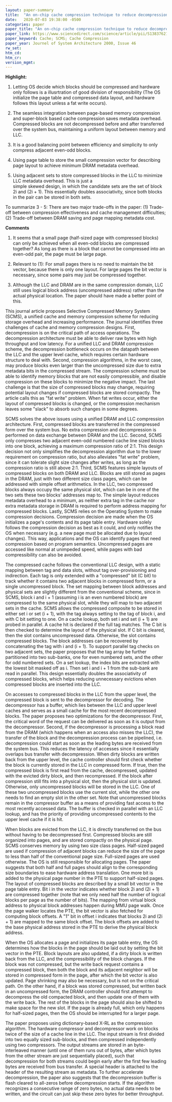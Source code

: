 ```yaml
---
layout: paper-summary
title:  "An on-chip cache compression technique to reduce decompression overhead and design complexity"
date:   2020-07-03 19:38:00 -0500
categories: paper
paper_title: "An on-chip cache compression technique to reduce decompression overhead and design complexity"
paper_link: https://www.sciencedirect.com/science/article/pii/S1383762100000308
paper_keyword: Cache; SCMS; Cache Compression
paper_year: Journel of System Architecture 2000, Issue 46
rw_set:
htm_cd:
htm_cr:
version_mgmt:
---
```


**Highlight:**

1. Letting OS decide which blocks should be compressed and hardware only follows is a illusrtration of good division of 
   responsibility (The OS initialize the page table and compressed data layout, and hardware follows this layout unless
   a fat write occurs).

2. The seamless integration between page-based memory compression and super-block based cache compression saves metadata
   overhead. Compressed blocks are not decompressed before and after transferred over the system bus, maintaining a 
   uniform layout between memory and LLC.
   
3. It is a good balancing point between efficiency and simplicity to only compress adjacent even-odd blocks.

4. Using page table to store the small compression vector for describing page layout to achieve minimum DRAM metadata 
   overhead.

5. Using adjacent sets to store compressed blocks in the LLC to minimize LLC metadata overhead. This is just a  
   simple skewed design, in which the candidate sets are the set of block 2i and (2i + 1).
   This essentially doubles associativity, since both blocks in the pair can be stored in both sets.

To summarize 3 - 5: There are two major trade-offs in the paper: (1) Trade-off between compression effectiveness and 
cache management difficulties; (2) Trade-off between DRAM saving and page mapping metadata cost.

**Comments**

1. It seems that a small page (half-sized page with compressed blocks) can only be achieved when all even-odd 
   blocks are compressed together? As long as there is a block that cannot be compressed into an even-odd pair,
   the page must be large page.

2. Relevant to (1): For small pages there is no need to maintain the bit vector, because there is only one layout.
   For large pages the bit vector is necessary, since some pairs may just be compressed together.

3. Although the LLC and DRAM are in the same compression domain, LLC still uses logical block address 
   (uncompressed address) rather than the actual physical location. The paper should have made a better point of this.

This journal article proposes Selective Compressed Memory System (SCMS), a unified cache and memory compression scheme
for reducing storage overhead and increasing performance.
The journal identifies three challenges of cache and memory compression designs. First, decompression is on the critical
path of access operations. The decompression architecture must be able to deliver raw bytes with high throughput and low
latency. For a unified LLC and DRAM compression scheme, the decompression bottleneck occurs on the datapath between the
LLC and the upper level cache, which requires certain hardware structure to deal with.
Second, compression algorithms, in the worst case, may produce blocks even larger than the uncompressed size due to extra
metadata bits in the compressed stream. The compression scheme must be able to identify memory blocks that are not easily
compressible, and disable compression on these blocks to minimize the negative impact. 
The last challenge is that the size of compressed blocks may change, requiring potential layout changes if compressed blocks
are stored compactly. The article calls this as "fat write" problem. When fat writes occur, either the layout of compressed 
blocks is changed, or the compression mechanism leaves some "slack" to absorb such changes in some degrees.

SCMS solves the above issues using a unified DRAM and LLC compression architecture. First, compressed blocks are transferred
in the compressed form over the system bus. No extra compression and decompression is performed on data exchange between
DRAM and the LLC. Second, SCMS only compresses two adjacent even-odd numbered cache line sized blocks into one block,
achieving a maximum compression ratio of 2:1. This design decision not only simplifies the decompression algorithm due
to the lower requirement on compression ratio, but also alleviates "fat write" problem, since it can tolerate slight
size changes after writes, as long as the compression ratio is still above 2:1. Third, SCMS features simple layouts of 
compressed blocks on both DRAM and LLC. Blocks are still stored as pages in the DRAM, just with two different size class
pages, which can be addressed with simple offset arithmetics. In the LLC, two compressed blocks always occupy the same 
physical slot, which can be in one of the two sets these two blocks' addresses map to. The simple layout reduces metadata
overhead to a minimum, as neither extra tag in the cache nor extra metadata storage in DRAM is required to perform
address mapping for compressed blocks. 
Lastly, SCMS relies on the Operating System to make compression decisions. Compression decision are made when the 
OS initializes a page's contents and its page table entry. Hardware solely follows the compression decision as best
as it could, and only notifies the OS when necessary (e.g. a new page must be allocated due to layout changes).
This way, applications and the OS can identify pages that need compression based on program semantics. Uncompressed 
pages are accessed like normal at unimpeded speed, while pages with bad compressibility can also be avoided.

The compressed cache follows the conventional LLC design, with a static mapping between tag and data slots, without
tag over-provisioning and indirection. Each tag is only extended with a "compressed" bit (C bit) to track whether it
contains two adjacent blocks in compressed form, or a single uncompressed block. 
The set mapping between block addresses and physical sets are slightly different from the conventional scheme, since
in SCMS, block i and i + 1 (assuming i is an even numbered block) are compressed to the same physical slot, while they 
will map to two adjacent sets in the cache. 
SCMS allows the compressed composite to be stored in either set i or set (i + 1), with the tag always setting to the 
tag of block i, and with C bit setting to one. 
On a cache lookup, both set i and set (i + 1) are probed in parallel. A cache hit is declared if the full tag matches. 
The C bit is then checked to determine the layout of the physical slot. If C bit is cleared, then the slot contains 
uncompressed data. Otherwise, the slot contains compressed blocks. The block addresses can be recovered by concatenating
the tag with i and (i + 1). To support parallel tag checks on two adjacent sets, the paper proposes that the tag array be
further partitioned into two sub-banks, one for even numbered sets, and the other for odd numbered sets.
On a set lookup, the index bits are extracted with the lowest bit masked off as i. Then set i and i + 1 from the sub-bank
are read in parallel. This design essentially doubles the associativity of compressed blocks, which helps reducing 
unnecessary evictions when compressed blocks are inserted into the LLC.

On accesses to compressed blocks in the LLC from the upper level, the compressed block is sent to the decompressor 
for decoding. The decompressor has a buffer, which lies between the LLC and upper level caches and serves as a small
cache for the most recent decompressed blocks. The paper proposes two optimizations for the decompressor. First, 
the critical word of the request can be delivered as soon as it is output from the decompressor. Second, if the decompressor
is processing a block read from the DRAM (which happens when an access also misses the LLC), the transfer of the block
and the decompression process can be pipelined, i.e. decompression could start as soon as the leading bytes are received
from the system bus. This reduces the latency of accesses since it essentially overlaps bus transfer with decompression.
When dirty blocks are written back from the upper level, the cache controller should first check whether the block
is currently stored in the LLC in compressed form. If true, then the compressed block is first read from the cache,
decompressed, updated with the evicted dirty block, and then recompressed. If the block after compression still fits into
a physical slot, then the physical slot is updated. Otherwise, only uncompressed blocks will be stored in the LLC. One
of these two uncompressed blocks use the current slot, while the other one needs to find an empty slot in the other set.
Note that uncompressed blocks remain in the compressor buffer as a means of providing fast access to the most recently
accessed data. The buffer is checked in parallel with an LLC lookup, and has the priority of providing uncompressed 
contents to the upper level cache if it is hit.

When blocks are evicted from the LLC, it is directly transferred on the bus without having to be decompressed first.
Compressed blocks are still organized into pages, and are stored compactly on the physical page. SCMS conserves memory 
by using two size class pages. Half-sized paged are used if compression of adjacent blocks can reduce the size of the 
page to less than half of the conventional page size. Full-sized pages are used otherwise. The OS is still responsible
for allocating pages. The paper suggests that both half and full pages should align to the corresponding size boundaries
to ease hardware address translation. One more bit is added to the physical page number in the PTE to support half-sized pages.
The layout of compressed blocks are described by a small bit vector in the page table entry. Bit i in the vector 
indicates whether block 2i and (2i + 1) are compressed together
(note that we only need half the number of logical blocks per page as the number of bits). 
The mapping from virtual block address to physical block addresses happen during MMU page walk. Once the page walker
locates the PTE, the bit vector is also fetched for computing block offsets. A "1" bit in offset i indicates that
blocks 2i and (2i + 1) are mapped to the same block offset. The block offsets are added to the base physical address 
stored in the PTE to derive the physical block address.

When the OS allocates a page and initializes its page table entry, the OS determines how the blocks in the page should 
be laid out by setting the bit vector in the PTE. 
Block layouts are also updated, if a dirty block is written back from the LLC, and the compressibility of the block changes. 
If the block was not compressed, but the write back request contains a compressed block, then both the block and its adjacent 
neighbor will be stored in compressed form in the page, after which the bit vector is also updated. Page shrinking may
also be necessary, but is not on the critical path. On the other hand, if a block was stored compressed, but written back
in an uncompressed form, the DRAM controller should first attempt to decompress the old compacted block, and then update 
one of them with the write back. The rest of the blocks in the page should also be shifted to make space for the new slot.
If the page is already full, which only happens for half-sized pages, then the OS should be interrupted for a larger page.

The paper proposes using dictionary-based X-RL as the compression algorithm. The hardware compressor and decompressor 
work on blocks twice of the size of a cache line in the LLC. The input stream is first divided into two equally
sized sub-blocks, and then compressed independently using two compressors. The output streams are stored in an byte-interleaved
manner (until one of them runs out of bytes, after which bytes from the other stream are just sequentially placed), such 
that decompression for both streams could begin early after the first few leading bytes are received from bus transfer. 
A special header is attached to the header of the resulting stream as metadata.
To further accelerate decompression, the paper also suggests that the decompression buffer is flash cleared to all-zeros
before decompression starts. If the algorithm recognizes a consecutive range of zero bytes, no actual data needs to be 
written, and the circuit can just skip these zero bytes for better throughput.
